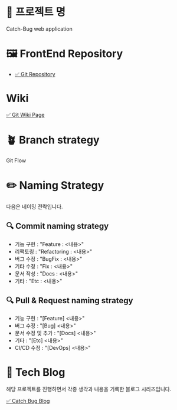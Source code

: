 # 💎 프로젝트 명
Catch-Bug web application

# 🖼 FrontEnd Repository
* [✅ Git Repository](https://github.com/Catching-Bug/client)

# Wiki
[✅ Git Wiki Page](https://github.com/Catching-Bug/server/wiki)

# 🪴 Branch strategy
Git Flow

# ✏️ Naming Strategy
다음은 네이밍 전략입니다.

## 🔍 Commit naming strategy

* 기능 구현 : "Feature : <내용>"
* 리팩토링  : "Refactoring : <내용>"
* 버그 수정 : "BugFix : <내용>"
* 기타 수정 : "Fix : <내용>"
* 문서 작성 : "Docs : <내용>"
* 기타     : "Etc : <내용>"

## 🔍 Pull & Request naming strategy

* 기능 구현 : "[Feature] <내용>"
* 버그 수정 : "[Bug] <내용>"
* 문서 수정 및 추가 : "[Docs] <내용>"
* 기타     : "[Etc] <내용>"
* CI/CD 수정 : "[DevOps] <내용>"

# 📒 Tech Blog
해당 프로젝트를 진행하면서 각종 생각과 내용을 기록한 블로그 시리즈입니다.

[✅ Catch Bug Blog](https://velog.io/@jkijki12/series/%EC%9D%B5%EB%AA%85-%EA%B2%8C%EC%8B%9C%ED%8C%90)



